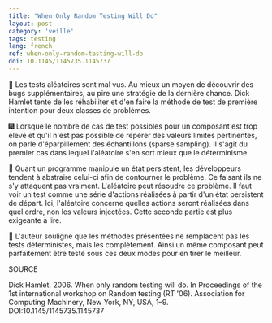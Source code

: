 ```yaml
---
title: "When Only Random Testing Will Do"
layout: post
category: 'veille'
tags: testing
lang: french
ref: when-only-random-testing-will-do
doi: 10.1145/1145735.1145737
---
```


🎲 Les tests aléatoires sont mal vus. Au mieux un moyen de découvrir des bugs supplémentaires, au pire une stratégie de la dernière chance. Dick Hamlet tente de les réhabiliter et d'en faire la méthode de test de première intention pour deux classes de problèmes.

🎆 Lorsque le nombre de cas de test possibles pour un composant est trop élevé et qu'il n'est pas possible de repérer des valeurs limites pertinentes, on parle d'éparpillement des échantillons (sparse sampling). Il s'agit du premier cas dans lequel l'aléatoire s'en sort mieux que le déterminisme.

💾 Quant un programme manipule un état persistent, les développeurs tendent à abstraire celui-ci afin de contourner le problème. Ce faisant ils ne s'y attaquent pas vraiment. L'aléatoire peut résoudre ce problème. Il faut voir un test comme une série d'actions réalisées à partir d'un état persistent de départ. Ici, l'aléatoire concerne quelles actions seront réalisées dans quel ordre, non les valeurs injectées. Cette seconde partie est plus exigeante à lire.

🔀 L'auteur souligne que les méthodes présentées ne remplacent pas les tests déterministes, mais les complètement. Ainsi un même composant peut parfaitement être testé sous ces deux modes pour en tirer le meilleur. 

SOURCE

Dick Hamlet. 2006. When only random testing will do. In Proceedings of the 1st international workshop on Random testing (RT '06). Association for Computing Machinery, New York, NY, USA, 1–9. DOI:10.1145/1145735.1145737